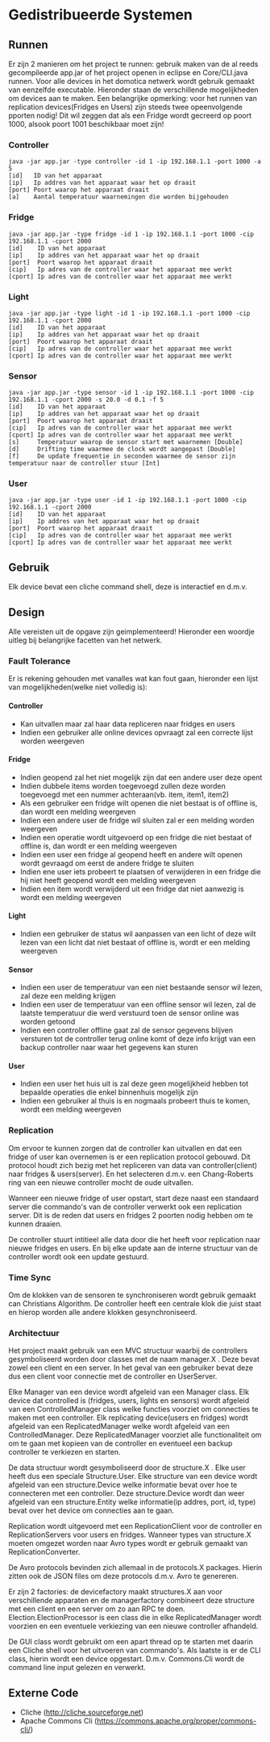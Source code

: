 # Gedistribueerde Systemen

## Runnen
Er zijn 2 manieren om het project te runnen: gebruik maken van de al reeds gecompileerde app.jar of het project openen in eclipse en Core/CLI.java runnen. Voor alle devices in het domotica netwerk wordt gebruik gemaakt van eenzelfde executable. Hieronder staan de verschillende mogelijkheden om devices aan te maken. Een belangrijke opmerking: voor het runnen van replication devices(Fridges en Users) zijn steeds twee opeenvolgende pporten nodig! Dit wil zeggen dat als een Fridge wordt gecreerd op poort 1000, alsook poort 1001 beschikbaar moet zijn!

### Controller
```
java -jar app.jar -type controller -id 1 -ip 192.168.1.1 -port 1000 -a 5
[id]   ID van het apparaat
[ip]   Ip addres van het apparaat waar het op draait
[port] Poort waarop het apparaat draait
[a]    Aantal temperatuur waarnemingen die worden bijgehouden
```

### Fridge
```
java -jar app.jar -type fridge -id 1 -ip 192.168.1.1 -port 1000 -cip 192.168.1.1 -cport 2000
[id]    ID van het apparaat
[ip]    Ip addres van het apparaat waar het op draait
[port]  Poort waarop het apparaat draait
[cip]   Ip adres van de controller waar het apparaat mee werkt
[cport] Ip adres van de controller waar het apparaat mee werkt
```

### Light
```
java -jar app.jar -type light -id 1 -ip 192.168.1.1 -port 1000 -cip 192.168.1.1 -cport 2000
[id]    ID van het apparaat
[ip]    Ip addres van het apparaat waar het op draait
[port]  Poort waarop het apparaat draait
[cip]   Ip adres van de controller waar het apparaat mee werkt
[cport] Ip adres van de controller waar het apparaat mee werkt
```

### Sensor
```
java -jar app.jar -type sensor -id 1 -ip 192.168.1.1 -port 1000 -cip 192.168.1.1 -cport 2000 -s 20.0 -d 0.1 -f 5
[id]    ID van het apparaat
[ip]    Ip addres van het apparaat waar het op draait
[port]  Poort waarop het apparaat draait
[cip]   Ip adres van de controller waar het apparaat mee werkt
[cport] Ip adres van de controller waar het apparaat mee werkt
[s]     Temperatuur waarop de sensor start met waarnemen [Double]
[d]     Drifting time waarmee de clock wordt aangepast [Double]
[f]     De update frequentie in seconden waarmee de sensor zijn temperatuur naar de controller stuur [Int]
```

### User
```
java -jar app.jar -type user -id 1 -ip 192.168.1.1 -port 1000 -cip 192.168.1.1 -cport 2000
[id]    ID van het apparaat
[ip]    Ip addres van het apparaat waar het op draait
[port]  Poort waarop het apparaat draait
[cip]   Ip adres van de controller waar het apparaat mee werkt
[cport] Ip adres van de controller waar het apparaat mee werkt
```

## Gebruik
Elk device bevat een cliche command shell, deze is interactief en d.m.v.

## Design
Alle vereisten uit de opgave zijn geimplementeerd! Hieronder een woordje uitleg bij belangrijke facetten van het netwerk.
### Fault Tolerance
Er is rekening gehouden met vanalles wat kan fout gaan, hieronder een lijst van mogelijkheden(welke niet volledig is):
#### Controller
- Kan uitvallen maar zal haar data repliceren naar fridges en users
- Indien een gebruiker alle online devices opvraagt zal een correcte lijst worden weergeven

#### Fridge
- Indien geopend zal het niet mogelijk zijn dat een andere user deze opent
- Indien dubbele items worden toegevoegd zullen deze worden toegevoegd met een nummer achteraan(vb. item, item1, item2)
- Als een gebruiker een fridge wilt openen die niet bestaat is of offline is, dan wordt een melding weergeven
- Indien een andere user de fridge wil sluiten zal er een melding worden weergeven
- Indien een operatie wordt uitgevoerd op een fridge die niet bestaat of offline is, dan wordt er een melding weergeven
- Indien een user een fridge al geopend heeft en andere wilt openen wordt gevraagd om eerst de andere fridge te sluiten
- Indien ene user iets probeert te plaatsen of verwijderen in een fridge die hij niet heeft geopend wordt een melding weergeven
- Indien een item wordt verwijderd uit een fridge dat niet aanwezig is wordt een melding weergeven

#### Light
- Indien een gebruiker de status wil aanpassen van een licht of deze wilt lezen van een licht dat niet bestaat of offline is, wordt er een melding weergeven

#### Sensor
- Indien een user de temperatuur van een niet bestaande sensor wil lezen, zal deze een melding krijgen
- Indien een user de temperatuur van een offline sensor wil lezen, zal de laatste temperatuur die werd verstuurd toen de sensor online was worden getoond
- Indien een controller offline gaat zal de sensor gegevens blijven versturen tot de controller terug online komt of deze info krijgt van een backup controller naar waar het gegevens kan sturen

#### User
- Indien een user het huis uit is zal deze geen mogelijkheid hebben tot bepaalde operaties die enkel binnenhuis mogelijk zijn
- Indien een gebruiker al thuis is en nogmaals probeert thuis te komen, wordt een melding weergeven

### Replication
Om ervoor te kunnen zorgen dat de controller kan uitvallen en dat een fridge of user kan overnemen is er een replication protocol gebouwd. Dit protocol houdt zich bezig met het repliceren van data van controller(client) naar fridges & users(server). En het selecteren d.m.v. een Chang-Roberts ring van een nieuwe controller mocht de oude uitvallen.

Wanneer een nieuwe fridge of user opstart, start deze naast een standaard server die commando's van de controller verwerkt ook een replication server. Dit is de reden dat users en fridges 2 poorten nodig hebben om te kunnen draaien.

De controller stuurt intitieel alle data door die het heeft voor replication naar nieuwe fridges en users. En bij elke update aan de interne structuur van de controller wordt ook een update gestuurd.

### Time Sync
Om de klokken van de sensoren te synchroniseren wordt gebruik gemaakt can Christians Algorithm. De controller heeft een centrale klok die juist staat en hierop worden alle andere klokken gesynchroniseerd.

### Architectuur
Het project maakt gebruik van een MVC structuur waarbij de controllers gesymboliseerd worden door classes met de naam manager.X . Deze bevat zowel een client en een server. In het geval van een gebruiker bevat deze dus een client voor connectie met de controller en UserServer.

Elke Manager van een device wordt afgeleid van een Manager class. Elk device dat controlled is (fridges, users, lights en sensors) wordt afgeleid van een ControlledManager class welke functies voorziet om connecties te maken met een controller. Elk replicating device(users en fridges) wordt afgeleid van een ReplicatedManager welke wordt afgeleid van een ControlledManager. Deze ReplicatedManager voorziet alle functionaliteit om om te gaan met kopieen van de controller en eventueel een backup controller te verkiezen en starten.

De data structuur wordt gesymboliseerd door de structure.X . Elke user heeft dus een speciale Structure.User. Elke structure van een device wordt afgeleid van een structure.Device welke informatie bevat over hoe te connecteren met een controller. Deze structure.Device wordt dan weer afgeleid van een structure.Entity welke informatie(ip addres, port, id, type) bevat over het device om connecties aan te gaan.

Replication wordt uitgevoerd met een ReplicationClient voor de controller en ReplicationServers voor users en fridges. Wanneer types van structure.X moeten omgezet worden naar Avro types wordt er gebruik gemaakt van ReplicationConverter.

De Avro protocols bevinden zich allemaal in de protocols.X packages. Hierin zitten ook de JSON files om deze protocols d.m.v. Avro te genereren.

Er zijn 2 factories: de devicefactory maakt structures.X aan voor verschillende apparaten en de managerfactory combineert deze structure met een client en een server om zo aan RPC te doen. Election.ElectionProcessor is een class die in elke ReplicatedManager wordt voorzien en een eventuele verkiezing van een nieuwe controller afhandeld.

De GUI class wordt gebruikt om een apart thread op te starten met daarin een Cliche shell voor het uitvoeren van commando's. Als laatste is er de CLI class, hierin wordt een device opgestart. D.m.v. Commons.Cli wordt de command line input gelezen en verwerkt.

## Externe Code
- Cliche (http://cliche.sourceforge.net)
- Apache Commons Cli (https://commons.apache.org/proper/commons-cli/)
